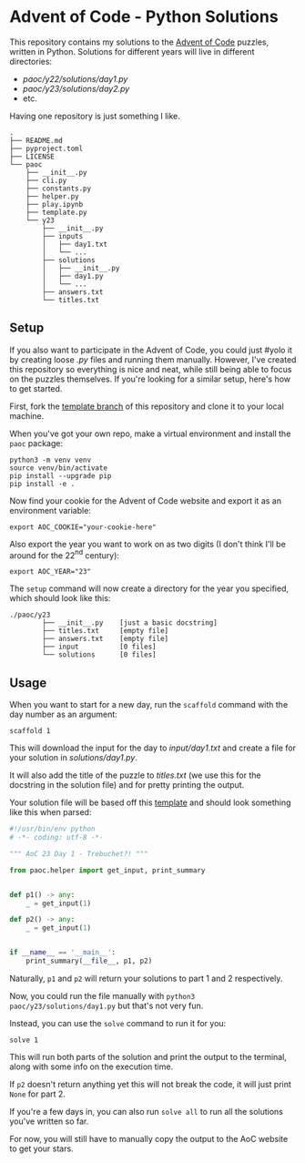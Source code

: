 # Advent of Code - Python Solutions

This repository contains my solutions to the [Advent of Code](https://adventofcode.com/) puzzles, written in Python.
Solutions for different years will live in different directories:
- _paoc/y22/solutions/day1.py_
- _paoc/y23/solutions/day2.py_
- etc.

Having one repository is just something I like.

```
.
├── README.md
├── pyproject.toml
├── LICENSE
└── paoc
    ├── __init__.py
    ├── cli.py
    ├── constants.py
    ├── helper.py
    ├── play.ipynb
    ├── template.py
    └── y23
        ├── __init__.py
        ├── inputs
        │   ├── day1.txt
        │   └── ...
        ├── solutions
        │   ├── __init__.py
        │   ├── day1.py
        │   └── ...
        ├── answers.txt
        └── titles.txt
```

## Setup

If you also want to participate in the Advent of Code, you could just #yolo it by creating loose _.py_ files and running them manually.
However, I've created this repository so everything is nice and neat, while still being able to focus on the puzzles themselves.
If you're looking for a similar setup, here's how to get started.

First, fork the [template branch](https://github.com/Josef-Hlink/AoC/tree/template) of this repository and clone it to your local machine.

When you've got your own repo, make a virtual environment and install the `paoc` package:

```shell
python3 -m venv venv
source venv/bin/activate
pip install --upgrade pip
pip install -e .
```

Now find your cookie for the Advent of Code website and export it as an environment variable:

```shell
export AOC_COOKIE="your-cookie-here"
```

Also export the year you want to work on as two digits (I don't think I'll be around for the 22$^{\mathrm{nd}}$ century):

```shell
export AOC_YEAR="23"
```

The `setup` command will now create a directory for the year you specified, which should look like this:

```shell
./paoc/y23
        ├── __init__.py    [just a basic docstring]
        ├── titles.txt     [empty file]
        ├── answers.txt    [empty file]
        ├── input          [0 files]
        └── solutions      [0 files]
```

## Usage

When you want to start for a new day, run the `scaffold` command with the day number as an argument:

```shell
scaffold 1
```

This will download the input for the day to _input/day1.txt_ and create a file for your solution in _solutions/day1.py_.

It will also add the title of the puzzle to _titles.txt_ (we use this for the docstring in the solution file) and for pretty printing the output.

Your solution file will be based off this [template](paoc/template.py) and should look something like this when parsed:

```python
#!/usr/bin/env python
# -*- coding: utf-8 -*-

""" AoC 23 Day 1 - Trebuchet?! """

from paoc.helper import get_input, print_summary


def p1() -> any:
    _ = get_input(1)

def p2() -> any:
    _ = get_input(1)


if __name__ == '__main__':
    print_summary(__file__, p1, p2)
```

Naturally, `p1` and `p2` will return your solutions to part 1 and 2 respectively.

Now, you could run the file manually with `python3 paoc/y23/solutions/day1.py` but that's not very fun.

Instead, you can use the `solve` command to run it for you:

```shell
solve 1
```

This will run both parts of the solution and print the output to the terminal, along with some info on the execution time.

If `p2` doesn't return anything yet this will not break the code, it will just print `None` for part 2.

If you're a few days in, you can also run `solve all` to run all the solutions you've written so far.

For now, you will still have to manually copy the output to the AoC website to get your stars.
